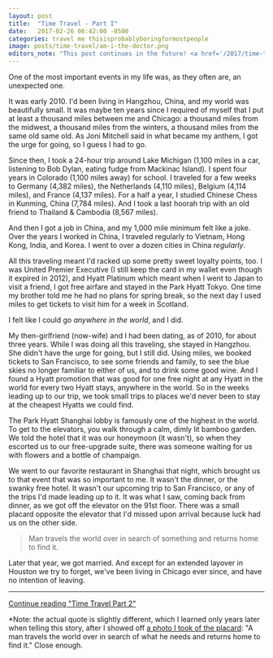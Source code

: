 ```yaml
---
layout: post
title:  "Time Travel - Part I"
date:   2017-02-26 06:42:00 -0500
categories: travel me thisisprobablyboringformostpeople
image: posts/time-travel/am-i-the-doctor.png
editors_note: "This post continues in the future! <a href='/2017/time-travel-part-2'>Read Part II</a>."
---
```


One of the most important events in my life was, as they often are, an unexpected one.

It was early 2010. I'd been living in Hangzhou, China, and my world was beautifully small.
It was maybe ten years since I required of myself that I put at least a thousand miles between me and Chicago: a thousand miles from the midwest, a thousand miles from the winters, a thousand miles from the same old same old.
As Joni Mitchell said in what became my anthem, I got the urge for going, so I guess I had to go.

Since then, I took a 24-hour trip around Lake Michigan (1,100 miles in a car, listening to Bob Dylan, eating fudge from Mackinac Island).
I spent four years in Colorado (1,100 miles away) for school.
I traveled for a few weeks to Germany (4,382 miles), the Netherlands (4,110 miles), Belgium (4,114 miles), and France (4,137 miles).
For a half a year, I studied Chinese Chess in Kunming, China (7,784 miles).
And I took a last hoorah trip with an old friend to Thailand & Cambodia (8,567 miles).

And then I got a job in China, and my 1,000 mile minimum felt like a joke.
Over the years I worked in China, I traveled regularly to Vietnam, Hong Kong, India, and Korea.
I went to over a dozen cities in China _regularly_.

All this traveling meant I'd racked up some pretty sweet loyalty points, too.
I was United Premier Executive (I still keep the card in my wallet even though it expired in 2012), and Hyatt Platinum which meant when I went to Japan to visit a friend, I got free airfare and stayed in the Park Hyatt Tokyo.
One time my brother told me he had no plans for spring break, so the next day I used miles to get tickets to visit him for a week in Scotland.

I felt like I could go _anywhere in the world_, and I did.

My then-girlfriend (now-wife) and I had been dating, as of 2010, for about three years.
While I was doing all this traveling, she stayed in Hangzhou.
She didn't have the urge for going, but I still did.
Using miles, we booked tickets to San Francisco, to see some friends and family, to see the blue skies no longer familiar to either of us, and to drink some good wine.
And I found a Hyatt promotion that was good for one free night at any Hyatt in the world for every two Hyatt stays, anywhere in the world.
So in the weeks leading up to our trip, we took small trips to places we'd never been to stay at the cheapest Hyatts we could find.

The Park Hyatt Shanghai lobby is famously one of the highest in the world.
To get to the elevators, you walk through a calm, dimly lit bamboo garden.
We told the hotel that it was our honeymoon (it wasn't), so when they escorted us to our free-upgrade suite, there was someone waiting for us with flowers and a bottle of champaign.

We went to our favorite restaurant in Shanghai that night, which brought us to that event that was so important to me.
It wasn't the dinner, or the swanky free hotel.
It wasn't our upcoming trip to San Francisco, or any of the trips I'd made leading up to it.
It was what I saw, coming back from dinner, as we got off the elevator on the 91st floor.
There was a small placard opposite the elevator that I'd missed upon arrival because luck had us on the other side.

> Man travels the world over in search of something and returns home to find it.

Later that year, we got married.
And except for an extended layover in Houston we try to forget, we've been living in Chicago ever since, and have no intention of leaving.

* * *

[Continue reading "Time Travel Part 2"](/2017/time-travel-part-2)

*Note: the actual quote is slightly different, which I learned only years later when telling this story, after I showed off [a photo I took of the placard](/assets/images/posts/time-travel/park-hyatt-placard.jpg): "A man travels the world over in search of what he needs and returns home to find it." Close enough.
